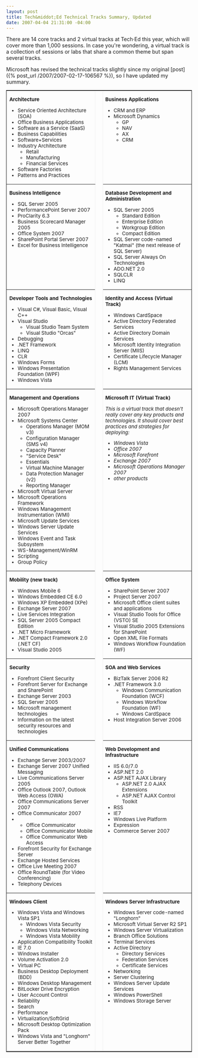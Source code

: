 ```yaml
---
layout: post
title: Tech&middot;Ed Technical Tracks Summary, Updated
date: 2007-04-04 21:31:00 -04:00
---
```


There are 14 core tracks and 2 virtual tracks at Tech·Ed this year, which will cover more than 1,000 sessions. In case you're wondering, a virtual track is a collection of sessions or labs that share a common theme but span several tracks.

Microsoft has revised the technical tracks slightly since my original [post]({% post_url /2007/2007-02-17-106567 %}), so I have updated my summary.

<table style="BORDER-RIGHT: 1px solid; BORDER-TOP: 1px solid; FONT-SIZE: 10pt! important; BORDER-LEFT: 1px solid; BORDER-BOTTOM: 1px solid; BORDER-COLLAPSE: collapse" cellspacing="2" border="1">
<tbody>
<tr>
<td valign="top" width="48%">


<strong>Architecture</strong>

<ul>
<li>Service Oriented Architecture (SOA) 
<li>Office Business Applications 
<li>Software as a Service (SaaS) 
<li>Business Capabilities 
<li>Software+Services 
<li>Industry Architecture 
<ul>
<li>Retail 
<li>Manufacturing 
<li>Financial Services</li></li></li></ul>
<li>Software Factories 
<li>Patterns and Practices</li></li></li></li></li></li></li></li></ul></td>
<td rowspan="8"> </td>
<td valign="top" width="48%">


<strong>Business Applications</strong>

<ul>
<li>CRM and ERP 
<li>Microsoft Dynamics 
<ul>
<li>GP 
<li>NAV 
<li>AX 
<li>CRM</li></li></li></li></ul></li></li></ul></td></tr>
<tr>
<td valign="top">


<strong>Business Intelligence</strong>

<ul>
<li>SQL Server 2005 
<li>PerformancePoint Server 2007 
<li>ProClarity 6.3 
<li>Business Scorecard Manager 2005 
<li>Office System 2007 
<li>SharePoint Portal Server 2007 
<li>Excel for Business Intelligence</li></li></li></li></li></li></li></ul></td>
<td valign="top">


<strong>Database Development and Administration</strong>

<ul>
<li>SQL Server 2005 
<ul>
<li>Standard Edition 
<li>Enterprise Edition 
<li>Workgroup Edition 
<li>Compact Edition</li></li></li></li></ul>
<li>SQL Server code-named "Katmai" (the next release of SQL Server) 
<li>SQL Server Always On Technologies 
<li>ADO.NET 2.0 
<li>SQLCLR 
<li>LINQ</li></li></li></li></li></li></ul></td></tr>
<tr>
<td valign="top">


<strong>Developer Tools and Technologies</strong>

<ul>
<li>Visual C#, Visual Basic, Visual C++ 
<li>Visual Studio 
<ul>
<li>Visual Studio Team System 
<li>Visual Studio "Orcas"</li></li></ul>
<li>Debugging 
<li>.NET Framework 
<li>LINQ 
<li>CLR 
<li>Windows Forms 
<li>Windows Presentation Foundation (WPF) 
<li>Windows Vista</li></li></li></li></li></li></li></li></li></ul></td>
<td valign="top">


<strong>Identity and Access (Virtual Track)</strong>

<ul>
<li>Windows CardSpace 
<li>Active Directory Federated Services 
<li>Active Directory Domain Services 
<li>Microsoft Identity Integration Server (MIIS) 
<li>Certificate Lifecycle Manager (LCM) 
<li>Rights Management Services</li></li></li></li></li></li></ul></td></tr>
<tr>
<td valign="top">


<strong>Management and Operations</strong>

<ul>
<li>Microsoft Operations Manager 2007 
<li>Microsoft Systems Center 
<ul>
<li>Operations Manager (MOM v3) 
<li>Configuration Manager (SMS v4) 
<li>Capacity Planner 
<li>"Service Desk" 
<li>Essentials 
<li>Virtual Machine Manager 
<li>Data Protection Manager (v2) 
<li>Reporting Manager</li></li></li></li></li></li></li></li></ul>
<li>Microsoft Virtual Server 
<li>Microsoft Operations Framework 
<li>Windows Management Instrumentation (WMI) 
<li>Microsoft Update Services 
<li>Windows Server Update Services 
<li>Windows Event and Task Subsystem 
<li>WS-Management/WinRM 
<li>Scripting 
<li>Group Policy</li></li></li></li></li></li></li></li></li></li></li></ul></td>
<td valign="top">


<strong>Microsoft IT (Virtual Track)</strong>

<em>This is a virtual track that doesn't really cover any key </em><em>products and technologies. It should cover best practices and strategies </em><em>for deploying:</em>

<ul>
<li><em>Windows Vista</em> 
<li><em>Office 2007</em> 
<li><em>Microsoft Forefront</em> 
<li><em>Exchange 2007</em> 
<li><em>Microsoft Operations Manager 2007</em> 
<li><em>other products</em></li></li></li></li></li></li></ul></td></tr>
<tr>
<td valign="top">


<strong>Mobility (new track)</strong>

<ul>
<li>Windows Mobile 6 
<li>Windows Embedded CE 6.0 
<li>Windows XP Embedded (XPe) 
<li>Exchange Server 2007 
<li>Live Services Integration 
<li>SQL Server 2005 Compact Edition 
<li>.NET Micro Framework 
<li>.NET Compact Framework 2.0 (.NET CF) 
<li>Visual Studio 2005</li></li></li></li></li></li></li></li></li></ul></td>
<td valign="top">


<strong>Office System</strong>

<ul>
<li>SharePoint Server 2007 
<li>Project Server 2007 
<li>Microsoft Office client suites and applications 
<li>Visual Studio Tools for Office (VSTO) SE 
<li>Visual Studio 2005 Extensions for SharePoint 
<li>Open XML File Formats 
<li>Windows Workflow Foundation (WF)</li></li></li></li></li></li></li></ul></td></tr>
<tr>
<td valign="top">


<strong>Security</strong>

<ul>
<li>Forefront Client Security 
<li>Forefront Server for Exchange and SharePoint 
<li>Exchange Server 2003 
<li>SQL Server 2005 
<li>Microsoft management technologies 
<li>Information on the latest security resources and technologies</li></li></li></li></li></li></ul></td>
<td valign="top">


<strong>SOA and Web Services</strong>

<ul>
<li>BizTalk Server 2006 R2 
<li>.NET Framework 3.0 
<ul>
<li>Windows Communication Foundation (WCF) 
<li>Windows Workflow Foundation (WF) 
<li>Windows CardSpace</li></li></li></ul>
<li>Host Integration Server 2006</li></li></li></ul></td></tr>
<tr>
<td valign="top">


<strong>Unified Communications</strong>

<ul>
<li>Exchange Server 2003/2007 
<li>Exchange Server 2007 Unified Messaging 
<li>Live Communications Server 2005 
<li>Office Outlook 2007, Outlook Web Access (OWA) 
<li>Office Communications Server 2007 
<li>Office Communicator 2007 
<li>
<ul>
<li>Office Communicator 
<li>Office Communicator Mobile 
<li>Office Communicator Web Access</li></li></li></ul>
<li>Forefront Security for Exchange Server 
<li>Exchange Hosted Services 
<li>Office Live Meeting 2007 
<li>Office RoundTable (for Video Conferencing) 
<li>Telephony Devices</li></li></li></li></li></li></li></li></li></li></li></li></ul></td>
<td valign="top">


<strong>Web Development and Infrastructure</strong>

<ul>
<li>IIS 6.0/7.0 
<li>ASP.NET 2.0 
<li>ASP.NET AJAX Library 
<ul>
<li>ASP.NET 2.0 AJAX Extensions 
<li>ASP.NET AJAX Control Toolkit</li></li></ul>
<li>RSS 
<li>IE7 
<li>Windows Live Platform 
<li>Expression 
<li>Commerce Server 2007</li></li></li></li></li></li></li></li></ul></td></tr>
<tr>
<td valign="top">


<strong>Windows Client</strong>

<ul>
<li>Windows Vista and Windows Vista SP1 
<ul>
<li>Windows Vista Security 
<li>Windows Vista Networking 
<li>Windows Vista Mobility</li></li></li></ul>
<li>Application Compatibility Toolkit 
<li>IE 7.0 
<li>Windows Installer 
<li>Volume Activation 2.0 
<li>Virtual PC 
<li>Business Desktop Deployment (BDD) 
<li>Windows Desktop Management 
<li>BitLocker Drive Encryption 
<li>User Account Control 
<li>Reliability 
<li>Search 
<li>Performance 
<li>Virtualization/SoftGrid 
<li>Microsoft Desktop Optimization Pack 
<li>Windows Vista and "Longhorn" Server Better Together</li></li></li></li></li></li></li></li></li></li></li></li></li></li></li></li></ul></td>
<td valign="top">


<strong>Windows Server Infrastructure</strong>

<ul>
<li>Windows Server code-named "Longhorn" 
<li>Microsoft Virtual Server R2 SP1 
<li>Windows Server Virtualization 
<li>Branch Office Solutions 
<li>Terminal Services 
<li>Active Directory 
<ul>
<li>Directory Services 
<li>Federation Services 
<li>Certificate Services</li></li></li></ul>
<li>Networking 
<li>Server Clustering 
<li>Windows Server Update Services 
<li>Windows PowerShell 
<li>Windows Storage Server</li></li></li></li></li></li></li></li></li></li></li></ul>


</td></tr></tbody></table>
